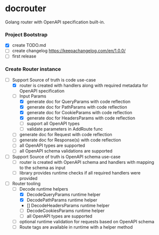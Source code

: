 # docrouter

Golang router with OpenAPI specification built-in.

### Project Bootstrap

- [x] create TODO.md
- [ ] create changelog https://keepachangelog.com/en/1.0.0/
- [ ] first release

### Create Router instance

- [ ] Support Source of truth is code use-case
  - [x] router is created with handlers along with required metadata for OpenAPI specification
  - [ ] Input Params
    - [x] generate doc for QueryParams with code reflection
    - [x] generate doc for PathParams with code reflection
    - [x] generate doc for CookieParams with code reflection
    - [x] generate doc for HeadersParams with code reflection
    - [ ] support all OpenAPI types
    - [ ] validate parameters in AddRoute func
  - [ ] generate doc for Request with code reflection
  - [ ] generate doc for Response(s) with code reflection
  - [ ] all OpenAPI types are supported
  - [ ] all OpenAPI schema validations are supported
- [ ] Support Source of truth is OpenAPI schema use-case
  - [ ] router is created with OpenAPI schema and handlers with mapping to the schema as input
  - [ ] library provides runtime checks if all required handlers were provided
- [ ] Router tooling
  - [ ] Decode runtime helpers
    - [x] DecodeQueryParams runtime helper
    - [x] DecodePathParams runtime helper
    - [] DecodeHeadersParams runtime helper
    - [ ] DecodeCookiesParams runtime helper
    - [ ] all OpenAPI types are supported
  - [ ] optional runtime validation for requests based on OpenAPI schema
  - [ ] Route tags are available in runtime with a helper method
